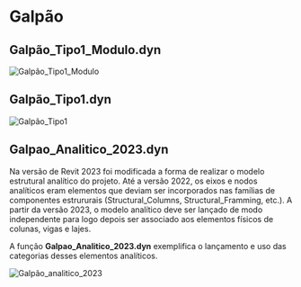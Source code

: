 # Galpão

## Galpão_Tipo1_Modulo.dyn

![Galpão_Tipo1_Modulo](https://github.com/JLMenegotto/AulasBIM/assets/9437020/acbfe248-8fab-4c12-a7f0-f08c25185cbe)

## Galpão_Tipo1.dyn

![Galpão_Tipo1](https://github.com/JLMenegotto/AulasBIM/assets/9437020/f3c9def8-91ff-434a-a64a-5a3d4ffd6a14)

## Galpao_Analitico_2023.dyn

Na versão de Revit 2023 foi modificada a forma de realizar o modelo estrutural analítico do projeto. Até a versão 2022, os eixos e nodos analíticos eram elementos 
que deviam ser incorporados nas famílias de componentes estrururais (Structural_Columns, Structural_Framming, etc.). A partir da versão 2023, o modelo analítico
deve ser lançado de modo independente para logo depois ser associado aos elementos físicos de colunas, vigas e lajes.

A função **Galpao_Analitico_2023.dyn** exemplifica o lançamento e uso das categorias desses elementos analíticos.

![Galpão_analitico_2023](https://github.com/JLMenegotto/AulasBIM/assets/9437020/f479b408-6cd8-4a7d-89e5-2ae98294d5d1)

